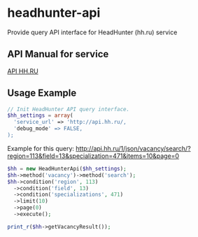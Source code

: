headhunter-api
==============

Provide query API interface for HeadHunter (hh.ru) service

## API Manual for service ##
[API HH.RU](http://api.hh.ru) 

## Usage Example ##

```php
// Init HeadHunter API query interface.
$hh_settings = array(
  'service_url' => 'http://api.hh.ru/,
  'debug_mode' => FALSE,
);
```

Example for this query: http://api.hh.ru/1/json/vacancy/search/?region=113&field=13&specialization=471&items=10&page=0 

```php
$hh = new HeadHunterApi($hh_settings);
$hh->method('vacancy')->method('search');
$hh->condition('region', 113)
  ->condition('field', 13)
  ->condition('specializations', 471)
  ->limit(10)
  ->page(0)
  ->execute();

print_r($hh->getVacancyResult());

```
